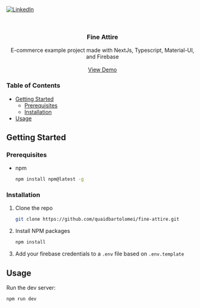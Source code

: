 [![LinkedIn][linkedin-shield]][linkedin-url]

<!-- PROJECT LOGO -->
<br />
<p align="center">

  <h3 align="center">Fine Attire</h3>
  <p align="center">
E-commerce example project made with NextJs, Typescript, Material-UI, and Firebase
<br />
<br />
<a href="https://e-commerce-indol.vercel.app">View Demo</a>

</p>

### Table of Contents

- [Getting Started](#getting-started)
  - [Prerequisites](#prerequisites)
  - [Installation](#installation)
- [Usage](#usage)

<!-- GETTING STARTED -->

## Getting Started

### Prerequisites

- npm
  ```sh
  npm install npm@latest -g
  ```

### Installation

1. Clone the repo
   ```sh
   git clone https://github.com/quaidbartolomei/fine-attire.git
   ```
2. Install NPM packages
   ```sh
   npm install
   ```
3. Add your firebase credentials to a `.env` file based on `.env.template`

<!-- USAGE EXAMPLES -->

## Usage

Run the dev server:

```sh
npm run dev
```

<!-- MARKDOWN LINKS & IMAGES -->
<!-- https://www.markdownguide.org/basic-syntax/#reference-style-links -->

[linkedin-shield]: https://img.shields.io/badge/-LinkedIn-black.svg?style=for-the-badge&logo=linkedin&colorB=555
[linkedin-url]: https://linkedin.com/in/quaidb
[product-screenshot]: images/screenshot.png
